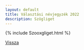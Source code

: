 ```yaml
---
layout: default
title: Választási névjegyzék 2022
description: Szögliget
---
```


{% include Szooxgliget.html %}

[Vissza](./)